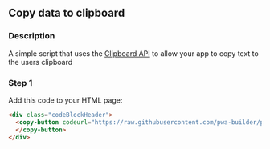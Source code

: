 <div id="headerDiv">

## Copy data to clipboard

</div>

<div id="contentContainer">
<div id="leftSide">
  
### Description
A simple script that uses the [Clipboard API](https://developer.mozilla.org/en-US/docs/Web/API/Clipboard_API) to allow your app to copy text to the users clipboard


</div>

<div id="rightSide">

### Step 1

Add this code to your HTML page: 
```html
<div class="codeBlockHeader">
  <copy-button codeurl="https://raw.githubusercontent.com/pwa-builder/pwabuilder-snippits/master/src/clipboard/clipboard.html">
  </copy-button>
</div>
```
<div class="codeBlock">
<pwb-clipboard texttocopy="Hello World"></pwb-clipboard> 

</div>

 



</div>
